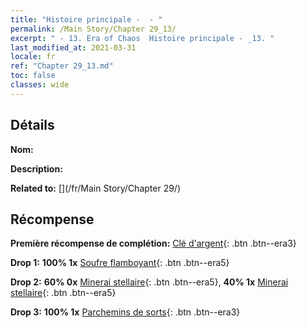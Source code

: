 ```yaml
---
title: "Histoire principale -  - "
permalink: /Main Story/Chapter 29_13/
excerpt: " - 13. Era of Chaos  Histoire principale - _13. "
last_modified_at: 2021-03-31
locale: fr
ref: "Chapter 29_13.md"
toc: false
classes: wide
---
```


## Détails

 **Nom:** 

 **Description:** 

 **Related to:** [](/fr/Main Story/Chapter 29/)

## Récompense

 **Première récompense de complétion:** [Clé d'argent](/fr/Items/con_693/){: .btn .btn--era3}

 **Drop 1:** **100% 1x** [Soufre flamboyant](/fr/Items/mat_99/){: .btn .btn--era5}

 **Drop 2:** **60% 0x** [Minerai stellaire](/fr/Items/mat_89/){: .btn .btn--era5}, **40% 1x** [Minerai stellaire](/fr/Items/mat_89/){: .btn .btn--era5}

 **Drop 3:** **100% 1x** [Parchemins de sorts](/fr/Items/con_694/){: .btn .btn--era3}

